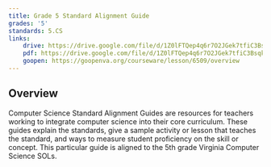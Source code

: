 ```yaml
---
title: Grade 5 Standard Alignment Guide
grades: '5'
standards: 5.CS
links:
    drive: https://drive.google.com/file/d/1Z0lFTQep4q6r7O2JGek7tfiC3BsqkqhI/view?usp=drive_link
    pdf: https://drive.google.com/file/d/1Z0lFTQep4q6r7O2JGek7tfiC3BsqkqhI/view?usp=drive_link
    goopen: https://goopenva.org/courseware/lesson/6509/overview
---
```


## Overview

Computer Science Standard Alignment Guides are resources for teachers working to integrate computer science into their core curriculum. These guides explain the standards, give a sample activity or lesson that teaches the standard, and ways to measure student proficiency on the skill or concept. This particular guide is aligned to the 5th grade Virginia Computer Science SOLs.